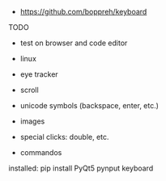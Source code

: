 - https://github.com/boppreh/keyboard

TODO
- test on browser and code editor
- linux
- eye tracker

- scroll
- unicode symbols (backspace, enter, etc.)
- images
- special clicks: double, etc.
- commandos

installed:
pip install PyQt5 pynput keyboard